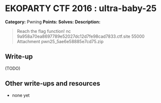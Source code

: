 # EKOPARTY CTF 2016 : ultra-baby-25

**Category:** Pwning
**Points:**
**Solves:**
**Description:**

> Reach the flag function!  nc 9a958a70ea8697789e52027dc12d7fe98cad7833.ctf.site 55000  Attachment pwn25_5ae6e58885e7cd75.zip


## Write-up

(TODO)

## Other write-ups and resources

* none yet
